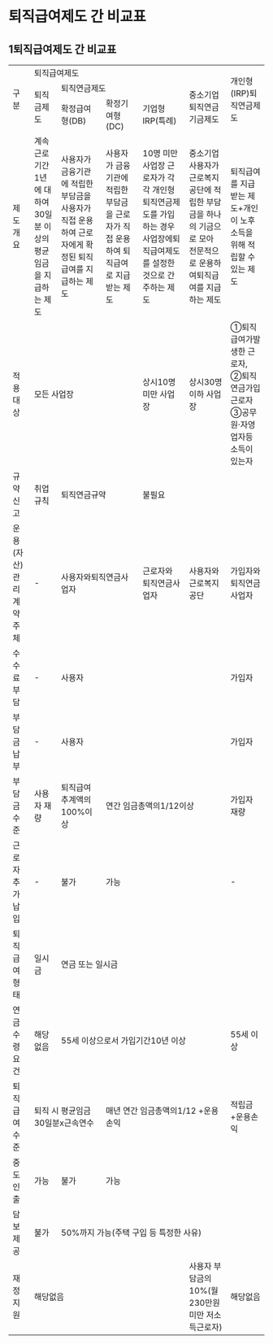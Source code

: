 # 퇴직급여제도 간 비교표
## 1퇴직급여제도 간 비교표

<table><tbody><tr><td rowspan="3">구분</td><td colspan="5">퇴직급여제도</td><td rowspan="3">개인형(IRP)퇴직연금제도</td></tr><tr><td rowspan="2">퇴직금제도</td><td colspan="3">퇴직연금제도</td><td rowspan="2">중소기업퇴직연금기금제도</td></tr><tr><td>확정급여형(DB)</td><td>확정기여형(DC)</td><td>기업형IRP(특례)</td></tr><tr><td>제도 개요</td><td>계속근로기간1년에 대하여30일분 이상의 평균임금을 지급하는 제도</td><td>사용자가 금융기관에 적립한 부담금을 사용자가직접 운용하여 근로자에게 확정된 퇴직급여를 지급하는 제도</td><td>사용자가 금융기관에 적립한 부담금을 근로자가 직접 운용하여 퇴직급여로 지급받는 제도</td><td>10명 미만 사업장 근로자가 각각 개인형 퇴직연금제도를 가입하는 경우 사업장에퇴직급여제도를 설정한 것으로 간주하는 제도</td><td>중소기업 사용자가 근로복지공단에 적립한 부담금을 하나의 기금으로 모아 전문적으로 운용하여퇴직급여를 지급하는 제도</td><td>퇴직급여를 지급받는 제도+개인이 노후 소득을 위해 적립할 수 있는 제도</td></tr><tr><td>적용 대상</td><td colspan="3">모든 사업장</td><td>상시10명 미만 사업장</td><td>상시30명 이하 사업장</td><td>①퇴직급여가발생한 근로자,
②퇴직연금가입 근로자
③공무원·자영업자등 소득이 있는자</td></tr><tr><td>규약신고</td><td>취업규칙</td><td colspan="2">퇴직연금규약</td><td colspan="3">불필요</td></tr><tr><td>운용(자산)
관리계약주체</td><td>-</td><td colspan="2">사용자와퇴직연금사업자</td><td>근로자와 퇴직연금사업자</td><td>사용자와근로복지공단</td><td>가입자와퇴직연금사업자</td></tr><tr><td>수수료부담</td><td>-</td><td colspan="4">사용자</td><td>가입자</td></tr><tr><td>부담금납부</td><td>-</td><td colspan="4">사용자</td><td>가입자</td></tr><tr><td>부담금수준</td><td>사용자 재량</td><td>퇴직급여추계액의100%이상</td><td colspan="3">연간 임금총액의1/12이상</td><td>가입자 재량</td></tr><tr><td>근로자추가납입</td><td>-</td><td>불가</td><td colspan="3">가능</td><td>-</td></tr><tr><td>퇴직급여형태</td><td>일시금</td><td colspan="5">연금 또는 일시금</td></tr><tr><td>연금수령요건</td><td>해당없음</td><td colspan="4">55세 이상으로서 가입기간10년 이상</td><td>55세 이상</td></tr><tr><td>퇴직급여수준</td><td colspan="2">퇴직 시 평균임금30일분x근속연수</td><td colspan="3">매년 연간 임금총액의1/12 +운용손익</td><td>적립금+운용손익</td></tr><tr><td>중도인출</td><td>가능</td><td>불가</td><td colspan="4">가능</td></tr><tr><td>담보제공</td><td>불가</td><td colspan="5">50%까지 가능(주택 구입 등 특정한 사유)</td></tr><tr><td>재정지원</td><td colspan="4">해당없음</td><td>사용자 부담금의10%(월230만원 미만 저소득근로자)</td><td>해당없음</td></tr></tbody>
</table>


